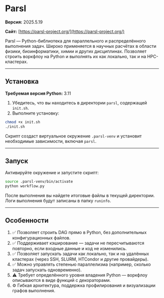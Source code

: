 # Parsl

**Версия:** 2025.5.19

**Сайт:** [https://parsl-project.org/](https://parsl-project.org/)

Parsl — Python-библиотека для параллельного и распределённого выполнения задач. Широко применяется в научных расчётах в области физики, биоинформатики, химии и других дисциплинах. Позволяет строить воркфлоу на Python и выполнять их как локально, так и на HPC-кластерах.

---

## Установка

**Требуемая версия Python:** 3.11

1. Убедитесь, что вы находитесь в директории `parsl`, содержащей `init.sh`.
2. Выполните установку:

```bash
chmod +x init.sh
./init.sh
```

Скрипт создаст виртуальное окружение `.parsl-venv` и установит необходимые зависимости, включая `parsl`.

---

## Запуск

Активируйте окружение и запустите скрипт:

```bash
source .parsl-venv/bin/activate
python workflow.py
```

После выполнения вы найдете итоговые файлы в текущей директории. Логи выполнения будут записаны в папку `runinfo`.

---

## Особенности

1. ✅ Позволяет строить DAG прямо в Python, без дополнительных конфигурационных файлов.
2. ✅ Поддерживает кэширование — задачи не пересчитываются повторно, если входные данные и код не изменились.
3. ✅ Позволяет запускать задачи как локально, так и на удалённых кластерах (через SSH, SLURM, HTCondor и другие провайдеры).
4. ✅ Можно управлять степенью параллелизма (например, сколько задач запускать одновременно).
5. ⚠️ Требует определённого уровня владения Python — воркфлоу описываются в виде функций с декораторами.
6. ⚙️ Гибкая архитектура, поддержка профилирования и визуализации графов выполнения.
